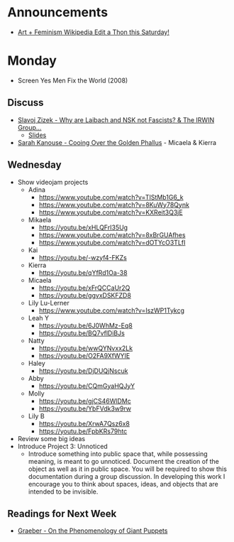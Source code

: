# Announcements

+ [Art + Feminism Wikipedia Edit a Thon this Saturday!](https://www.oberlin.edu/events/artfeminism_wikipedia_edit-thon_7483)

# Monday

+ Screen Yes Men Fix the World (2008)

## Discuss
+ [Slavoj Zizek - Why are Laibach and NSK not Fascists? & The IRWIN Group...](../texts/nsk.pdf)
	+ [Slides](https://docs.google.com/presentation/d/1iZX1x3lL0t5dnLw_UCRamd3rISqKjWCRWjybiMzLrS0/edit?usp=sharing)
+ [Sarah Kanouse - Cooing Over the Golden Phallus](../texts/Cooing_Over_the_Golden_Phallus.pdf) - Micaela & Kierra

## Wednesday

+ Show videojam projects
	+ Adina
		+ https://www.youtube.com/watch?v=TIStMb1G6_k
		+ https://www.youtube.com/watch?v=8KuWy78Qynk
		+ https://www.youtube.com/watch?v=KXReit3Q3jE
	+ Mikaela
		+ https://youtu.be/xHLQFrI35Ug
		+ https://www.youtube.com/watch?v=8xBrGUAfhes
		+ https://www.youtube.com/watch?v=dOTYcO3TLfI
	+ Kai
		+ https://youtu.be/-wzyf4-FKZs
	+ Kierra
		+ https://youtu.be/qYfRd1Oa-38
	+ Micaela
		+ https://youtu.be/xFrQCCaUr2Q
		+ https://youtu.be/ggvxDSKFZD8
	+ Lily Lu-Lerner
		+ https://www.youtube.com/watch?v=IszWP1Tykcg
	+ Leah Y
		+ https://youtu.be/6J0WhMz-Eq8
		+ https://youtu.be/BQ7vflDiBJs
	+ Natty
		+ https://youtu.be/wwQYNvxx2Lk
		+ https://youtu.be/O2FA9XfWYIE
	+ Haley
		+ https://youtu.be/DjDUQjNscuk
	+ Abby
		+ https://youtu.be/CQmGyaHQJyY
	+ Molly
		+ https://youtu.be/gjCS46WlDMc
		+ https://youtu.be/YbFVdk3w9rw
	+ Lily B
		+ https://youtu.be/XrwA7Qsz6x8
		+ https://youtu.be/FpbKRs79htc
+ Review some big ideas
+ Introduce Project 3: Unnoticed
	+ Introduce something into public space that, while possessing meaning, is meant to go unnoticed. Document the creation of the object as well as it in public space. You will be required to show this documentation during a group discussion. In developing this work I encourage you to think about spaces, ideas, and objects that are intended to be invisible.

## Readings for Next Week

+ [Graeber - On the Phenomenology of Giant Puppets](../texts/graeber_puppets.pdf)
